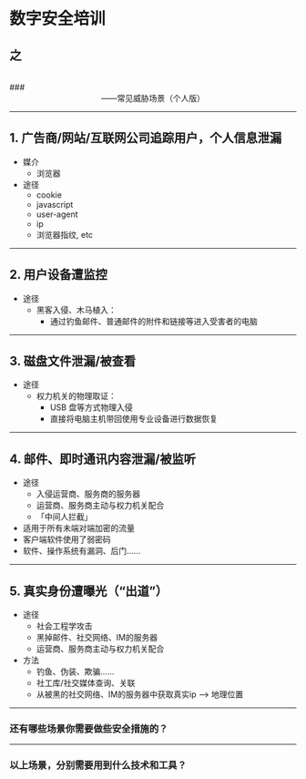 # 数字安全培训
## 之
<br />
### <center>——常见威胁场景（个人版）</center>

***

## 1. 广告商/网站/互联网公司追踪用户，个人信息泄漏

- 媒介
	- 浏览器
- 途径  
	- cookie
	- javascript
	- user-agent
	- ip
	- 浏览器指纹, etc


***

## 2. 用户设备遭监控  

- 途径
	- 黑客入侵、木马植入：
	    - 通过钓鱼邮件、普通邮件的附件和链接等进入受害者的电脑


***

## 3. 磁盘文件泄漏/被查看

- 途径
	- 权力机关的物理取证：
	    - USB 盘等方式物理入侵  
        - 直接将电脑主机带回使用专业设备进行数据恢复  

***

## 4. 邮件、即时通讯内容泄漏/被监听

- 途径
	- 入侵运营商、服务商的服务器
	- 运营商、服务商主动与权力机关配合
	- 「中间人拦截」
- 适用于所有未端对端加密的流量
- 客户端软件使用了弱密码
- 软件、操作系统有漏洞、后门……

***

## 5. 真实身份遭曝光（“出道”）

- 途径
	- 社会工程学攻击
	- 黑掉邮件、社交网络、IM的服务器
	- 运营商、服务商主动与权力机关配合
- 方法
	- 钓鱼、伪装、欺骗……
	- 社工库/社交媒体查询、关联
	- 从被黑的社交网络、IM的服务器中获取真实ip --> 地理位置

***

### 还有哪些场景你需要做些安全措施的？

***

### 以上场景，分别需要用到什么技术和工具？

